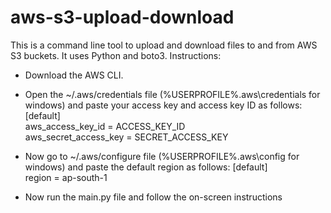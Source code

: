# aws-s3-upload-download
This is a command line tool to upload and download files to and from AWS S3 buckets. It uses Python and boto3.
Instructions:
- Download the AWS CLI.
- Open the ~/.aws/credentials file (%USERPROFILE%\.aws\credentials for windows) and paste your access key and access key ID as follows: </br>
[default]</br>
aws_access_key_id = ACCESS_KEY_ID</br>
aws_secret_access_key = SECRET_ACCESS_KEY</br>

- Now go to ~/.aws/configure file (%USERPROFILE%\.aws\config for windows) and paste the default region as follows:
[default]</br>
region = ap-south-1</br>

- Now run the main.py file and follow the on-screen instructions

